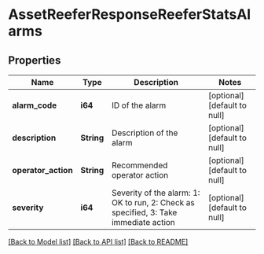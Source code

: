 # AssetReeferResponseReeferStatsAlarms

## Properties
Name | Type | Description | Notes
------------ | ------------- | ------------- | -------------
**alarm_code** | **i64** | ID of the alarm | [optional] [default to null]
**description** | **String** | Description of the alarm | [optional] [default to null]
**operator_action** | **String** | Recommended operator action | [optional] [default to null]
**severity** | **i64** | Severity of the alarm: 1: OK to run, 2: Check as specified, 3: Take immediate action | [optional] [default to null]

[[Back to Model list]](../README.md#documentation-for-models) [[Back to API list]](../README.md#documentation-for-api-endpoints) [[Back to README]](../README.md)


